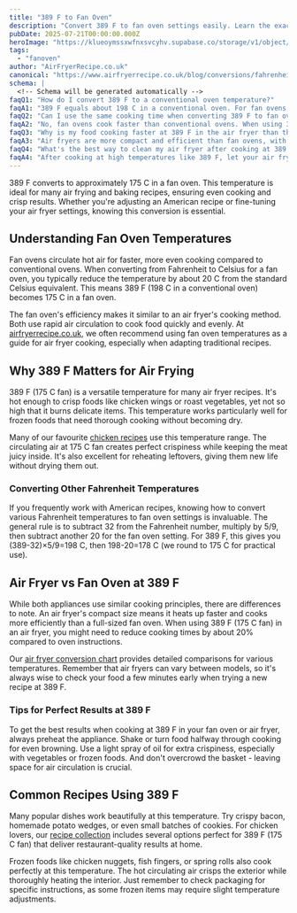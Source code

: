 ```yaml
---
title: "389 F to Fan Oven"
description: "Convert 389 F to fan oven settings easily. Learn the exact temperature for perfect air frying results with our simple guide."
pubDate: 2025-07-21T00:00:00.000Z
heroImage: "https://klueoymssxwfnxsvcyhv.supabase.co/storage/v1/object/public/Shmucket/389-f-to-fan-oven.png"
tags:
  - "fanoven"
author: "AirFryerRecipe.co.uk"
canonical: "https://www.airfryerrecipe.co.uk/blog/conversions/fahrenheit-to-fan-oven/389-f-to-fan-oven"
schema: |
  <!-- Schema will be generated automatically -->
faqQ1: "How do I convert 389 F to a conventional oven temperature?"
faqA1: "389 F equals about 198 C in a conventional oven. For fan ovens, you'd typically reduce this by 20 C, making it 175 C fan. This conversion works for most baking and roasting recipes."
faqQ2: "Can I use the same cooking time when converting 389 F to fan oven?"
faqA2: "No, fan ovens cook faster than conventional ovens. When using 389 F (175 C fan), reduce cooking times by about 10-15 minutes per hour compared to conventional oven times. Always check food a few minutes early."
faqQ3: "Why is my food cooking faster at 389 F in the air fryer than the fan oven?"
faqA3: "Air fryers are more compact and efficient than fan ovens, with stronger air circulation. At equivalent temperatures (389 F/175 C fan), food cooks about 20% faster in an air fryer. Adjust times accordingly and monitor your food."
faqQ4: "What's the best way to clean my air fryer after cooking at 389 F?"
faqA4: "After cooking at high temperatures like 389 F, let your air fryer cool completely. Use warm soapy water and a non-abrasive sponge, or try our recommended <a href=https://www.airfryerrecipe.co.uk/air-fryer-cleaner>air fryer cleaner</a> for tough grease. Regular cleaning maintains performance and prevents smoke."
---
```

<p>389 F converts to approximately 175 C in a fan oven. This temperature is ideal for many air frying and baking recipes, ensuring even cooking and crisp results. Whether you're adjusting an American recipe or fine-tuning your air fryer settings, knowing this conversion is essential.</p>

<h2>Understanding Fan Oven Temperatures</h2>
<p>Fan ovens circulate hot air for faster, more even cooking compared to conventional ovens. When converting from Fahrenheit to Celsius for a fan oven, you typically reduce the temperature by about 20 C from the standard Celsius equivalent. This means 389 F (198 C in a conventional oven) becomes 175 C in a fan oven.</p>
<p>The fan oven's efficiency makes it similar to an air fryer's cooking method. Both use rapid air circulation to cook food quickly and evenly. At <a href=https://www.airfryerrecipe.co.uk>airfryerrecipe.co.uk</a>, we often recommend using fan oven temperatures as a guide for air fryer cooking, especially when adapting traditional recipes.</p>

<h2>Why 389 F Matters for Air Frying</h2>
<p>389 F (175 C fan) is a versatile temperature for many air fryer recipes. It's hot enough to crisp foods like chicken wings or roast vegetables, yet not so high that it burns delicate items. This temperature works particularly well for frozen foods that need thorough cooking without becoming dry.</p>
<p>Many of our favourite <a href=https://www.airfryerrecipe.co.uk/recipe-category/chicken>chicken recipes</a> use this temperature range. The circulating air at 175 C fan creates perfect crispiness while keeping the meat juicy inside. It's also excellent for reheating leftovers, giving them new life without drying them out.</p>

<h3>Converting Other Fahrenheit Temperatures</h3>
<p>If you frequently work with American recipes, knowing how to convert various Fahrenheit temperatures to fan oven settings is invaluable. The general rule is to subtract 32 from the Fahrenheit number, multiply by 5/9, then subtract another 20 for the fan oven setting. For 389 F, this gives you (389-32)×5/9=198 C, then 198-20=178 C (we round to 175 C for practical use).</p>

<h2>Air Fryer vs Fan Oven at 389 F</h2>
<p>While both appliances use similar cooking principles, there are differences to note. An air fryer's compact size means it heats up faster and cooks more efficiently than a full-sized fan oven. When using 389 F (175 C fan) in an air fryer, you might need to reduce cooking times by about 20% compared to oven instructions.</p>
<p>Our <a href=https://www.airfryerrecipe.co.uk/air-fryer-conversion-chart>air fryer conversion chart</a> provides detailed comparisons for various temperatures. Remember that air fryers can vary between models, so it's always wise to check your food a few minutes early when trying a new recipe at 389 F.</p>

<h3>Tips for Perfect Results at 389 F</h3>
<p>To get the best results when cooking at 389 F in your fan oven or air fryer, always preheat the appliance. Shake or turn food halfway through cooking for even browning. Use a light spray of oil for extra crispiness, especially with vegetables or frozen foods. And don't overcrowd the basket - leaving space for air circulation is crucial.</p>

<h2>Common Recipes Using 389 F</h2>
<p>Many popular dishes work beautifully at this temperature. Try crispy bacon, homemade potato wedges, or even small batches of cookies. For chicken lovers, our <a href=https://www.airfryerrecipe.co.uk/recipes>recipe collection</a> includes several options perfect for 389 F (175 C fan) that deliver restaurant-quality results at home.</p>
<p>Frozen foods like chicken nuggets, fish fingers, or spring rolls also cook perfectly at this temperature. The hot circulating air crisps the exterior while thoroughly heating the interior. Just remember to check packaging for specific instructions, as some frozen items may require slight temperature adjustments.</p>

